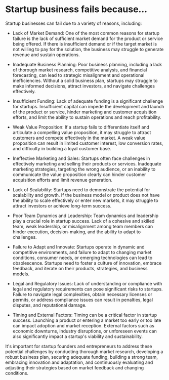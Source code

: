 # Startup business fails because…

Startup businesses can fail due to a variety of reasons, including:

* Lack of Market Demand: One of the most common reasons for startup failure is the lack of sufficient market demand for the product or service being offered. If there is insufficient demand or if the target market is not willing to pay for the solution, the business may struggle to generate revenue and sustain operations.

* Inadequate Business Planning: Poor business planning, including a lack of thorough market research, competitive analysis, and financial forecasting, can lead to strategic misalignment and operational inefficiencies. Without a solid business plan, startups may struggle to make informed decisions, attract investors, and navigate challenges effectively.

* Insufficient Funding: Lack of adequate funding is a significant challenge for startups. Insufficient capital can impede the development and launch of the product or service, hinder marketing and customer acquisition efforts, and limit the ability to sustain operations and reach profitability.

* Weak Value Proposition: If a startup fails to differentiate itself and articulate a compelling value proposition, it may struggle to attract customers and compete effectively in the market. A weak value proposition can result in limited customer interest, low conversion rates, and difficulty in building a loyal customer base.

* Ineffective Marketing and Sales: Startups often face challenges in effectively marketing and selling their products or services. Inadequate marketing strategies, targeting the wrong audience, or an inability to communicate the value proposition clearly can hinder customer acquisition efforts and limit revenue generation.

* Lack of Scalability: Startups need to demonstrate the potential for scalability and growth. If the business model or product does not have the ability to scale effectively or enter new markets, it may struggle to attract investors or achieve long-term success.

* Poor Team Dynamics and Leadership: Team dynamics and leadership play a crucial role in startup success. Lack of a cohesive and skilled team, weak leadership, or misalignment among team members can hinder execution, decision-making, and the ability to adapt to challenges.

* Failure to Adapt and Innovate: Startups operate in dynamic and competitive environments, and failure to adapt to changing market conditions, consumer needs, or emerging technologies can lead to obsolescence. Startups need to foster a culture of innovation, embrace feedback, and iterate on their products, strategies, and business models.

* Legal and Regulatory Issues: Lack of understanding or compliance with legal and regulatory requirements can pose significant risks to startups. Failure to navigate legal complexities, obtain necessary licenses or permits, or address compliance issues can result in penalties, legal disputes, and reputational damage.

* Timing and External Factors: Timing can be a critical factor in startup success. Launching a product or entering a market too early or too late can impact adoption and market reception. External factors such as economic downturns, industry disruptions, or unforeseen events can also significantly impact a startup's viability and sustainability.

It's important for startup founders and entrepreneurs to address these potential challenges by conducting thorough market research, developing a robust business plan, securing adequate funding, building a strong team, embracing innovation and adaptation, and continuously evaluating and adjusting their strategies based on market feedback and changing conditions.